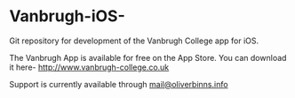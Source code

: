 Vanbrugh-iOS-
=============

Git repository for development of the Vanbrugh College app for iOS.

The Vanbrugh App is available for free on the App Store.
You can download it here- http://www.vanbrugh-college.co.uk

Support is currently available through mail@oliverbinns.info
